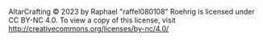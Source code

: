 AltarCrafting © 2023 by Raphael "raffel080108" Roehrig is licensed under CC BY-NC 4.0. To view a copy of this license, visit http://creativecommons.org/licenses/by-nc/4.0/
